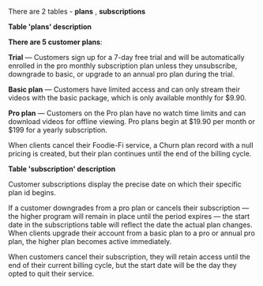 

There are 2 tables - **plans** , **subscriptions**

**Table 'plans' description**

**There are 5 customer plans**:

**Trial** — Customers sign up for a 7-day free trial and will be automatically enrolled in the pro monthly subscription plan
unless they unsubscribe, downgrade to basic, or upgrade to an annual pro plan during the trial.

**Basic plan** — Customers have limited access and can only stream their videos with the basic package, which is only
available monthly for $9.90.

**Pro plan** — Customers on the Pro plan have no watch time limits and can download videos for offline viewing. Pro
plans begin at $19.90 per month or $199 for a yearly subscription.

When clients cancel their Foodie-Fi service, a Churn plan record with a null pricing is created, but their plan continues
until the end of the billing cycle.


**Table 'subscription' description**

Customer subscriptions display the precise date on which their specific plan id begins.

If a customer downgrades from a pro plan or cancels their subscription — the higher program will remain in place until
the period expires — the start date in the subscriptions table will reflect the date the actual plan changes.
When clients upgrade their account from a basic plan to a pro or annual pro plan, the higher plan becomes active
immediately.

When customers cancel their subscription, they will retain access until the end of their current billing cycle, but the
start date will be the day they opted to quit their service.




